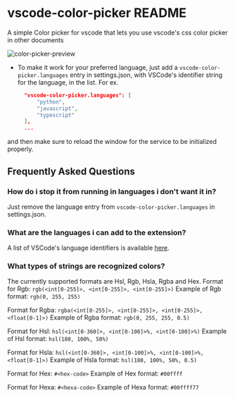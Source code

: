 # vscode-color-picker README

A simple Color picker for vscode that lets you use vscode's css color picker in other documents

![color-picker-preview](https://i.imgur.com/dG1tnN3.png, "color-picker-preview")

* To make it work for your preferred language, just add a `vscode-color-picker.languages` entry in settings.json, with VSCode's identifier string for the language, in the list. For ex.
  ```json
    "vscode-color-picker.languages": [
        "python",
        "javascript",
        "typescript"
    ],
    ...
  ```
 and then make sure to reload the window for the service to be initialized properly.
 
## Frequently Asked Questions


### How do i stop it from running in languages i don't want it in?

Just remove the language entry from `vscode-color-picker.languages` in settings.json.


### What are the languages i can add to the extension?

A list of VSCode's language identifiers is available [here](https://code.visualstudio.com/docs/languages/identifiers).


### What types of strings are recognized colors?

The currently supported formats are Hsl, Rgb, Hsla, Rgba and Hex.
Format for Rgb: `rgb(<int[0-255]>, <int[0-255]>, <int[0-255]>)`
Example of Rgb format: `rgb(0, 255, 255)`

Format for Rgba: `rgba(<int[0-255]>, <int[0-255]>, <int[0-255]>, <float[0-1]>)`
Example of Rgba format: `rgb(0, 255, 255, 0.5)`

Format for Hsl: `hsl(<int[0-360]>, <int[0-100]>%, <int[0-100]>%)`
Example of Hsl format: `hsl(180, 100%, 50%)`

Format for Hsla: `hsl(<int[0-360]>, <int[0-100]>%, <int[0-100]>%, <float[0-1]>)`
Example of Hsla format: `hsl(180, 100%, 50%, 0.5)`

Format for Hex: `#<hex-code>`
Example of Hex format: `#00ffff`

Format for Hexa: `#<hexa-code>`
Example of Hexa format: `#00ffff77`
